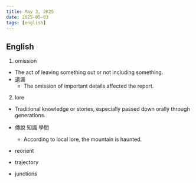 ```yaml
---
title: May 3, 2K25
date: 2025-05-03
tags: [english]
---
```


## English

1. omission
  - The act of leaving something out or not including something.
  - 遺漏
    - The omission of important details affected the report.
2. lore
  - Traditional knowledge or stories, especially passed down orally through generations.
  - 傳說 知識 學問
    - According to local lore, the mountain is haunted.

- reorient
- trajectory
- junctions